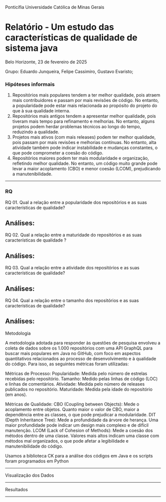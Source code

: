 Ponticífia Universidade Católica de Minas Gerais

# **Relatório - Um estudo das características de qualidade de sistema java**

Belo Horizonte, 23 de fevereiro de 2025

Grupo: Eduardo Junqueira, Felipe Cassimiro, Gustavo Evaristo;

### Hipóteses informais

01. Repositórios mais populares tendem a ter melhor qualidade, pois atraem mais contribuidores e passam por mais revisões de código. No entanto, a popularidade pode estar mais relacionada ao propósito do projeto do que à sua qualidade interna.
02. Repositórios mais antigos tendem a apresentar melhor qualidade, pois tiveram mais tempo para refinamento e melhorias. No entanto, alguns projetos podem herdar problemas técnicos ao longo do tempo, reduzindo a qualidade.
03. Projetos mais ativos (com mais releases) podem ter melhor qualidade, pois passam por mais revisões e melhorias contínuas. No entanto, alta atividade também pode indicar instabilidade e mudanças constantes, o que pode comprometer a coesão do código.
04. Repositórios maiores podem ter mais modularidade e organização, refletindo melhor qualidade. No entanto, um código muito grande pode levar a maior acoplamento (CBO) e menor coesão (LCOM), prejudicando a manutenibilidade.

---

### RQ

RQ 01. Qual a relação entre a popularidade dos repositórios e as suas características de
qualidade?

Análises:
---

RQ 02. Qual a relação entre a maturidade do repositórios e as suas características de
qualidade ?

Análises:
---

RQ 03. Qual a relação entre a atividade dos repositórios e as suas características de
qualidade?

Análises:
---

RQ 04. Qual a relação entre o tamanho dos repositórios e as suas características de
qualidade? 

Análises:
---

Metodologia

A metodologia adotada para responder às questões de pesquisa envolveu a coleta de dados sobre os 1.000 repositórios com uma API GraphQL para buscar mais populares em Java no GitHub, com foco em aspectos quantitativos relacionados ao processo de desenvolvimento e à qualidade do código. Para isso, as seguintes métricas foram utilizadas:

Métricas de Processo:
Popularidade: Medida pelo número de estrelas recebidas pelo repositório.
Tamanho: Medido pelas linhas de código (LOC) e linhas de comentários.
Atividade: Medida pelo número de releases publicados no repositório.
Maturidade: Medida pela idade do repositório (em anos).

Métricas de Qualidade:
CBO (Coupling between Objects): Mede o acoplamento entre objetos. Quanto maior o valor de CBO, maior a dependência entre as classes, o que pode prejudicar a modularidade.
DIT (Depth Inheritance Tree): Mede a profundidade da árvore de herança. Uma maior profundidade pode indicar um design mais complexo e de difícil manutenção.
LCOM (Lack of Cohesion of Methods): Mede a coesão dos métodos dentro de uma classe. Valores mais altos indicam uma classe com métodos mal organizados, o que pode afetar a legibilidade e manutenibilidade do código.

Usamos a biblioteca CK para a análise dos códigos em Java e os scripts foram programados em Python 

---

Visualização dos Dados

---

Resultados

---
